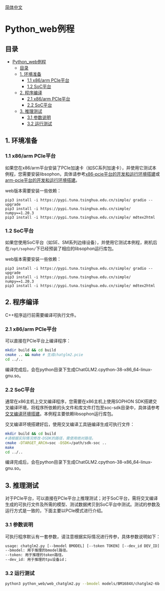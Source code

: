 [简体中文](./README.md)

# Python_web例程

## 目录

- [Python\_web例程](#python_web例程)
  - [目录](#目录)
  - [1. 环境准备](#1-环境准备)
    - [1.1 x86/arm PCIe平台](#11-x86arm-pcie平台)
    - [1.2 SoC平台](#12-soc平台)
  - [2. 程序编译](#2-程序编译)
    - [2.1 x86/arm PCIe平台](#21-x86arm-pcie平台)
    - [2.2 SoC平台](#22-soc平台)
  - [3. 推理测试](#3-推理测试)
    - [3.1 参数说明](#31-参数说明)
    - [3.2 运行测试](#32-运行测试)


## 1. 环境准备
### 1.1 x86/arm PCIe平台

如果您在x86/arm平台安装了PCIe加速卡（如SC系列加速卡），并使用它测试本例程，您需要安装libsophon，具体请参考[x86-pcie平台的开发和运行环境搭建](../../../docs/Environment_Install_Guide.md#3-x86-pcie平台的开发和运行环境搭建)或[arm-pcie平台的开发和运行环境搭建](../../../docs/Environment_Install_Guide.md#5-arm-pcie平台的开发和运行环境搭建)。

web版本需要安装一些依赖：
```
pip3 install -i https://pypi.tuna.tsinghua.edu.cn/simple/ gradio --upgrade
pip3 install -i https://pypi.tuna.tsinghua.edu.cn/simple/ numpy==1.20.3
pip3 install -i https://pypi.tuna.tsinghua.edu.cn/simple/ mdtex2html
```

### 1.2 SoC平台

如果您使用SoC平台（如SE、SM系列边缘设备），并使用它测试本例程，刷机后在`/opt/sophon/`下已经预装了相应的libsophon运行库包。

web版本需要安装一些依赖：
```
pip3 install -i https://pypi.tuna.tsinghua.edu.cn/simple/ gradio --upgrade
pip3 install -i https://pypi.tuna.tsinghua.edu.cn/simple/ numpy==1.20.3
pip3 install -i https://pypi.tuna.tsinghua.edu.cn/simple/ mdtex2html
```

## 2. 程序编译
C++程序运行前需要编译可执行文件。
### 2.1 x86/arm PCIe平台
可以直接在PCIe平台上编译程序：

```bash
mkdir build && cd build
cmake .. && make # 生成chatglm2.pcie
cd ../..
```
编译完成后，会在python目录下生成ChatGLM2.cpython-38-x86_64-linux-gnu.so。

### 2.2 SoC平台
通常在x86主机上交叉编译程序，您需要在x86主机上使用SOPHON SDK搭建交叉编译环境，将程序所依赖的头文件和库文件打包至soc-sdk目录中，具体请参考[交叉编译环境搭建](../../../docs/Environment_Install_Guide.md#41-交叉编译环境搭建)。本例程主要依赖libsophon运行库包。

交叉编译环境搭建好后，使用交叉编译工具链编译生成可执行文件：

```bash
mkdir build && cd build
#请根据实际情况修改-DSDK的路径，需使用绝对路径。
cmake -DTARGET_ARCH=soc -DSDK=/path/sdk-soc ..  
make
cd ../..
```
编译完成后，会在python目录下生成ChatGLM2.cpython-38-x86_64-linux-gnu.so。

## 3. 推理测试
对于PCIe平台，可以直接在PCIe平台上推理测试；对于SoC平台，需将交叉编译生成的可执行文件及所需的模型、测试数据拷贝到SoC平台中测试。测试的参数及运行方式是一致的，下面主要以PCIe模式进行介绍。

### 3.1 参数说明
可执行程序默认有一套参数，请注意根据实际情况进行传参，具体参数说明如下：

```bash
usage: chatglm2.py [--bmodel BMODEL] [--token TOKEN] [--dev_id DEV_ID]
--bmodel: 用于推理的bmodel路径。
--token: 用于推理的token路径。
--dev_id: 用于推理的tpu设备id；
```

### 3.2 运行测试

```bash 
python3 python_web/web_chatglm2.py --bmodel models/BM1684X/chatglm2-6b.bmodel --token models/BM1684X/tokenizer.model --dev_id 0
```
